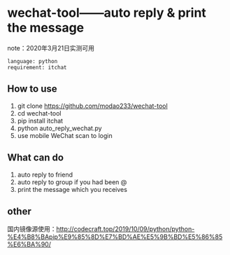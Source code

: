 # wechat-tool——auto reply & print the message

note：2020年3月21日实测可用

```
language: python
requirement: itchat
```

## How to use

1. git clone https://github.com/modao233/wechat-tool
2. cd wechat-tool
3. pip install itchat
4. python auto\_reply\_wechat.py
5. use mobile WeChat scan to login

## What can do

1. auto reply to friend
2. auto reply to group if you had been @
3. print the message which you receives

## other

国内镜像源使用：http://codecraft.top/2019/10/09/python/python-%E4%B8%BApip%E9%85%8D%E7%BD%AE%E5%9B%BD%E5%86%85%E6%BA%90/
